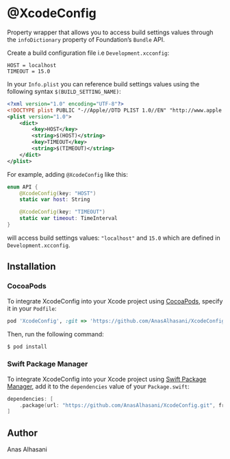# @XcodeConfig

Property wrapper that allows you to access build settings values through the `infoDictionary` property of Foundation’s `Bundle` API.

Create a build configuration file i.e `Development.xcconfig`:
```xcconfig
HOST = localhost
TIMEOUT = 15.0
```

In your `Info.plist` you can reference build settings values using the following syntax `$(BUILD_SETTING_NAME)`:
```xml
<?xml version="1.0" encoding="UTF-8"?>
<!DOCTYPE plist PUBLIC "-//Apple//DTD PLIST 1.0//EN" "http://www.apple.com/DTDs/PropertyList-1.0.dtd">
<plist version="1.0">
    <dict>
        <key>HOST</key>
        <string>$(HOST)</string>
        <key>TIMEOUT</key>
        <string>$(TIMEOUT)</string>
    </dict>
</plist>
```

For example, adding `@XcodeConfig` like this:
```swift
enum API {
    @XcodeConfig(key: "HOST")
    static var host: String

    @XcodeConfig(key: "TIMEOUT")
    static var timeout: TimeInterval
}
```

will access build settings values: `"localhost"` and `15.0` which are defined in `Development.xcconfig`.

## Installation

### CocoaPods

To integrate XcodeConfig into your Xcode project using [CocoaPods](https://cocoapods.org), specify it in your `Podfile`:

```ruby
pod 'XcodeConfig', :git => 'https://github.com/AnasAlhasani/XcodeConfig'
```

Then, run the following command:

```bash
$ pod install
```

### Swift Package Manager

To integrate XcodeConfig into your Xcode project using [Swift Package Manager](https://swift.org/package-manager), add it to the `dependencies` value of your `Package.swift`:

```swift
dependencies: [ 
    .package(url: "https://github.com/AnasAlhasani/XcodeConfig.git", from: "1.0.1")
]
```

## Author

Anas Alhasani
